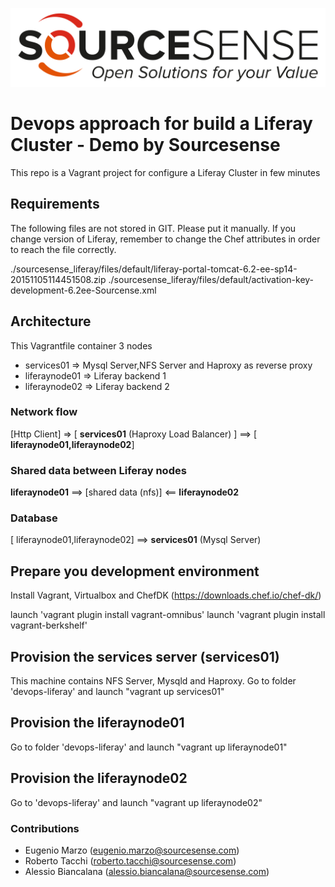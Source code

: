 ![Alt text](sourcesenselogo.png "Sourcesense")

# Devops approach for build a Liferay Cluster - Demo by Sourcesense #

This repo is a Vagrant project for configure a Liferay Cluster in few minutes

## Requirements ##

The following files are not stored in GIT. Please put it manually. If you change version of Liferay, remember to change the Chef attributes in order to reach the file correctly.

./sourcesense_liferay/files/default/liferay-portal-tomcat-6.2-ee-sp14-20151105114451508.zip
./sourcesense_liferay/files/default/activation-key-development-6.2ee-Sourcense.xml

## Architecture ##

This  Vagrantfile container 3 nodes

- services01 => Mysql Server,NFS Server and Haproxy as reverse proxy
- liferaynode01 => Liferay backend 1
- liferaynode02 => Liferay backend 2

### Network flow ###
[Http Client] => [ __services01__ (Haproxy Load Balancer) ]  ==>  [ __liferaynode01,liferaynode02__]

### Shared data between Liferay nodes ###
__liferaynode01__ ==> [shared data (nfs)] <== __liferaynode02__

### Database ###

[ liferaynode01,liferaynode02] ==> __services01__ (Mysql Server)  

## Prepare you development environment ##
Install Vagrant, Virtualbox and ChefDK (https://downloads.chef.io/chef-dk/)

launch 'vagrant plugin install vagrant-omnibus'
launch 'vagrant plugin install vagrant-berkshelf'

## Provision the services server (services01) ##
This machine contains NFS Server, Mysqld and Haproxy.
Go to folder 'devops-liferay' and launch "vagrant up services01"

## Provision the liferaynode01 ##
Go to folder 'devops-liferay' and launch "vagrant up liferaynode01"

## Provision the liferaynode02 ##
Go to 'devops-liferay' and launch "vagrant up liferaynode02"

### Contributions ###
+ Eugenio Marzo (eugenio.marzo@sourcesense.com)
+ Roberto Tacchi (roberto.tacchi@sourcesense.com)
+ Alessio Biancalana (alessio.biancalana@sourcesense.com)
